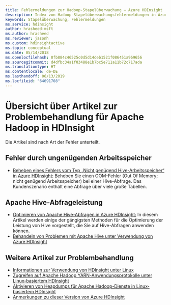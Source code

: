 ```yaml
---
title: Fehlermeldungen zur Hadoop-Stapelüberwachung – Azure HDInsight
description: Index von Hadoop-Stapelüberwachungsfehlermeldungen in Azure HDInsight. Informationen zur Problembehandlung finden sich in der Liste unter der jeweiligen Fehlermeldung.
keywords: Stapelüberwachung, Fehlermeldungen
ms.service: hdinsight
author: hrasheed-msft
ms.author: hrasheed
ms.reviewer: jasonh
ms.custom: hdinsightactive
ms.topic: conceptual
ms.date: 05/14/2018
ms.openlocfilehash: 0fb884c46525c0d5d14deb1521f086451a969656
ms.sourcegitcommit: d4dfbc34a1f03488e1b7bc5e711a11b72c717ada
ms.translationtype: HT
ms.contentlocale: de-DE
ms.lasthandoff: 06/13/2019
ms.locfileid: "64691708"
---
```

# <a name="index-of-apache-hadoop-in-hdinsight-troubleshooting-articles"></a>Übersicht über Artikel zur Problembehandlung für Apache Hadoop in HDInsight
Die Artikel sind nach Art der Fehler unterteilt.

## <a name="out-of-memory-error"></a>Fehler durch ungenügenden Arbeitsspeicher
* [Beheben eines Fehlers vom Typ „Nicht genügend Hive-Arbeitsspeicher“ in Azure HDInsight:](hdinsight-hadoop-hive-out-of-memory-error-oom.md) Beheben Sie einen OOM-Fehler (Out Of Memory; nicht genügend Arbeitsspeicher) bei einer Hive-Abfrage. Das Kundenszenario enthält eine Abfrage über viele große Tabellen.

## <a name="apache-hive-query-performance"></a>Apache Hive-Abfrageleistung
* [Optimieren von Apache Hive-Abfragen in Azure HDInsight:](hdinsight-hadoop-optimize-hive-query.md) In diesem Artikel werden einige der gängigsten Methoden für die Optimierung der Leistung von Hive vorgestellt, die Sie auf Hive-Abfragen anwenden können.
* [Behandeln von Problemen mit Apache Hive unter Verwendung von Azure HDInsight](hdinsight-troubleshoot-hive.md)

## <a name="more-troubleshooting-articles"></a>Weitere Artikel zur Problembehandlung
* [Informationen zur Verwendung von HDInsight unter Linux](hdinsight-hadoop-linux-information.md)
* [Zugreifen auf Apache Hadoop YARN-Anwendungsprotokolle unter Linux-basiertem HDInsight](hdinsight-hadoop-access-yarn-app-logs-linux.md)
* [Aktivieren von Heapdumps für Apache Hadoop-Dienste in Linux-basiertem HDInsight](hdinsight-hadoop-collect-debug-heap-dump-linux.md)
* [Anmerkungen zu dieser Version von Azure HDInsight](hdinsight-release-notes.md)

